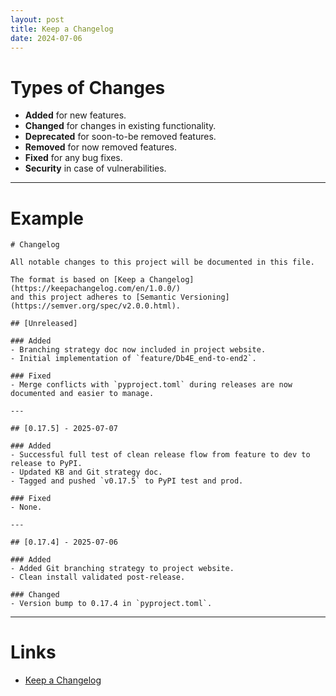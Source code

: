 ```yaml
---
layout: post
title: Keep a Changelog
date: 2024-07-06
---
```


# Types of Changes

* **Added** for new features.
* **Changed** for changes in existing functionality.
* **Deprecated** for soon-to-be removed features.
* **Removed** for now removed features.
* **Fixed** for any bug fixes.
* **Security** in case of vulnerabilities.

---

# Example

```
# Changelog

All notable changes to this project will be documented in this file.

The format is based on [Keep a Changelog](https://keepachangelog.com/en/1.0.0/)
and this project adheres to [Semantic Versioning](https://semver.org/spec/v2.0.0.html).

## [Unreleased]

### Added
- Branching strategy doc now included in project website.
- Initial implementation of `feature/Db4E_end-to-end2`.

### Fixed
- Merge conflicts with `pyproject.toml` during releases are now documented and easier to manage.

---

## [0.17.5] - 2025-07-07

### Added
- Successful full test of clean release flow from feature to dev to release to PyPI.
- Updated KB and Git strategy doc.
- Tagged and pushed `v0.17.5` to PyPI test and prod.

### Fixed
- None.

---

## [0.17.4] - 2025-07-06

### Added
- Added Git branching strategy to project website.
- Clean install validated post-release.

### Changed
- Version bump to 0.17.4 in `pyproject.toml`.

```

---

# Links

* [Keep a Changelog](https://keepachangelog.com/en/1.0.0/)